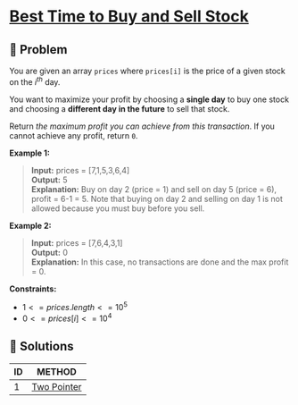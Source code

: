 # [Best Time to Buy and Sell Stock](https://leetcode.com/problems/best-time-to-buy-and-sell-stock/)

## 🚨 Problem
<!-- Explanation of problem. -->
You are given an array `prices` where `prices[i]` is the price of a given stock on the $i^{th}$ day.

You want to maximize your profit by choosing a **single day** to buy one stock and choosing a **different day in the future** to sell that stock.

Return _the maximum profit you can achieve from this transaction_. If you cannot achieve any profit, return `0`.

**Example 1:**
<!-- An example of problem. -->

>**Input:** prices = \[7,1,5,3,6,4\] </br> <!-- Input example. -->
**Output:** 5 </br> <!-- Output example. -->
**Explanation:** Buy on day 2 (price = 1) and sell on day 5 (price = 6), profit = 6-1 = 5.
Note that buying on day 2 and selling on day 1 is not allowed because you must buy before you sell. <!-- Basic explanation of example. -->

**Example 2:**
<!-- An example of problem. -->

>**Input:** prices = \[7,6,4,3,1\] </br> <!-- Input example. -->
**Output:** 0 </br> <!-- Output example. -->
**Explanation:** In this case, no transactions are done and the max profit = 0. <!-- Basic explanation of example. -->  

**Constraints:**
<!-- Constraints of problem. -->
- $1 <= prices.length <= 10^5$
- $0 <= prices[i] <= 10^4$

## 🔐 Solutions
<!-- Solutions of problem and their links. -->

| ID  |         METHOD         |
| :-- | :--------------------: |
| 1   | [Two Pointer](1-answer.md) |
